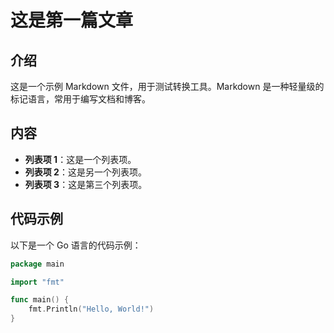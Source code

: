 # 这是第一篇文章

## 介绍

这是一个示例 Markdown 文件，用于测试转换工具。Markdown 是一种轻量级的标记语言，常用于编写文档和博客。

## 内容

- **列表项 1**：这是一个列表项。
- **列表项 2**：这是另一个列表项。
- **列表项 3**：这是第三个列表项。

## 代码示例

以下是一个 Go 语言的代码示例：

```go
package main

import "fmt"

func main() {
    fmt.Println("Hello, World!")
}
```